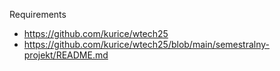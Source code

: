 Requirements 
- https://github.com/kurice/wtech25
- https://github.com/kurice/wtech25/blob/main/semestralny-projekt/README.md
